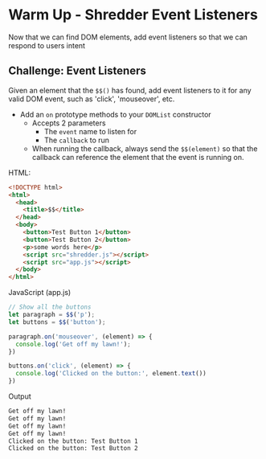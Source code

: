 # Warm Up - Shredder Event Listeners

Now that we can find DOM elements, add event listeners so that we can respond to users intent

## Challenge: Event Listeners

Given an element that the `$$()` has found, add event listeners to it for any valid DOM event, such as 'click', 'mouseover', etc.

- Add an `on` prototype methods to your `DOMList` constructor
  - Accepts 2 parameters
    - The `event` name to listen for
    - The `callback` to run
  - When running the callback, always send the `$$(element)` so that the callback can reference the element that the event is running on.

HTML:

```html
<!DOCTYPE html>
<html>
  <head>
    <title>$$</title>
  </head>
  <body>
    <button>Test Button 1</button>
    <button>Test Button 2</button>
    <p>some words here</p>
    <script src="shredder.js"></script>
    <script src="app.js"></script>
  </body>
</html>
```

JavaScript (app.js)

```javascript
// Show all the buttons
let paragraph = $$('p');
let buttons = $$('button');

paragraph.on('mouseover', (element) => {
  console.log('Get off my lawn!');
})

buttons.on('click', (element) => {
  console.log('Clicked on the button:', element.text())
})

```

Output

```bash
Get off my lawn!
Get off my lawn!
Get off my lawn!
Get off my lawn!
Clicked on the button: Test Button 1
Clicked on the button: Test Button 2
```
